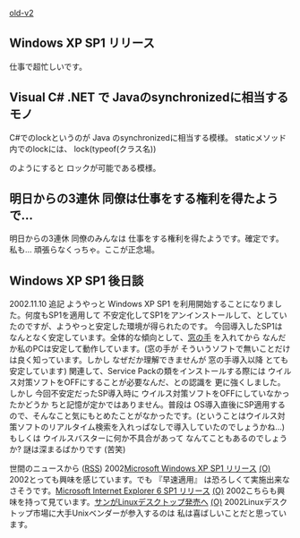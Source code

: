 [old-v2](ig020920-orig.html)

## Windows XP SP1 リリース

仕事で超忙しいです。






## Visual C# .NET で Javaのsynchronizedに相当するモノ


C#でのlockというのが Java のsynchronizedに相当する模様。
staticメソッド内でのlockには、
lock(typeof(クラス名))


のようにすると ロックが可能である模様。

## 明日からの3連休 同僚は仕事をする権利を得たようで…


明日からの3連休 同僚のみんなは 仕事をする権利を得たようです。確定です。
私も… 頑張らなくっちゃ。ここが正念場。

## Windows XP SP1 後日談


2002.11.10 追記 ようやっと Windows XP SP1 を利用開始することになりました。何度もSP1を適用して
不安定化してSP1をアンインストールして、としていたのですが、ようやっと安定した環境が得られたのです。
今回導入したSP1は なんとなく安定しています。全体的な傾向として、[窓の手](http://www.asahi-net.or.jp/~vr4m-ikw/) を入れてから なんだか私のPCは安定して動作しています。(窓の手が そういうソフトで無いことだけは良く知っています。しかし
なぜだか理解できませんが 窓の手導入以降 とても安定しています)
関連して、Service Packの類をインストールする際には ウイルス対策ソフトをOFFにすることが必要なんだ、との認識を
更に強くしました。しかし 今回不安定だったSP導入時に ウイルス対策ソフトをOFFにしていなかったかどうか
ちと記憶が定かではありません。普段は OS導入直後にSP適用するので、そんなこと気にもとめたことがなかったです。(ということはウイルス対策ソフトのリアルタイム検索を入れっぱなしで導入していたのでしょうかね…)
もしくは ウイルスバスターに何か不具合があって なんてこともあるのでしょうか?
謎は深まるばかりです (苦笑)



世間のニュースから ([RSS](ig020920-news.xml)) 2002[Microsoft Windows XP SP1 リリース](http://www.microsoft.com/japan/windowsxp/pro/downloads/servicepacks/sp1/) [(O)](http://www.microsoft.com/japan/windowsxp/pro/downloads/servicepacks/sp1/) 2002とっても興味を感じています。でも 『早速適用』 は恐ろしくて実施出来なさそうです。[Microsoft Internet Explorer 6 SP1 リリース](http://www.microsoft.com/japan/ie/downloads/ie6SP1/) [(O)](http://www.microsoft.com/japan/ie/downloads/ie6SP1/) 2002こちらも興味を持って見ています。[サンがLinuxデスクトップ発売へ](http://japan.cnet.com/Enterprise/News/2002/Item/020919-2.html) [(O)](http://japan.cnet.com/Enterprise/News/2002/Item/020919-2.html) 2002Linuxデスクトップ市場に大手Unixベンダーが参入するのは 私は喜ばしいことだと思っています。